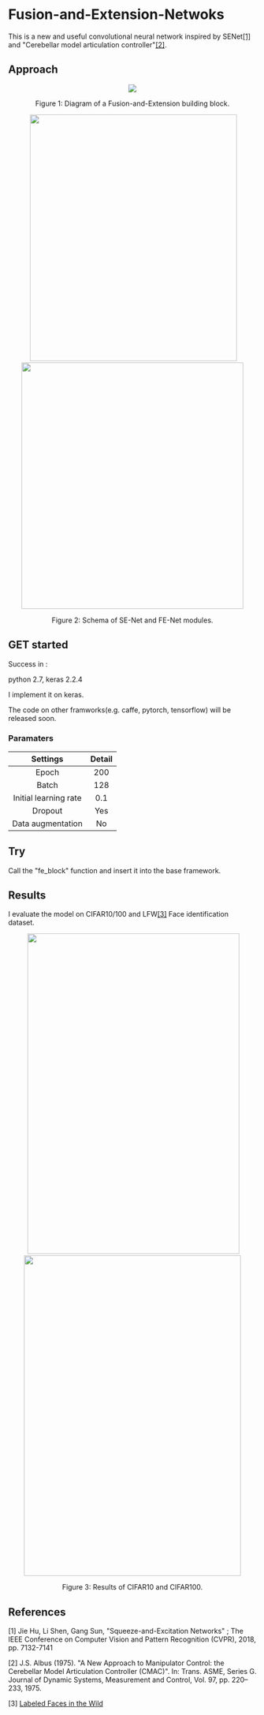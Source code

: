 # Fusion-and-Extension-Netwoks

This is a new and useful convolutional neural network inspired by SENet[[1]](http://openaccess.thecvf.com/content_cvpr_2018/papers/Hu_Squeeze-and-Excitation_Networks_CVPR_2018_paper.pdf) and "Cerebellar model articulation controller"[[2]](https://ws680.nist.gov/publication/get_pdf.cfm?pub_id=820151).

## Approach 

<div align="center">
  <img src="https://github.com/yoyotv/Fusion-and-Extension-Netwoks/blob/master/figures/FENet.JPG?raw=true">
</div>
<p align="center">
  Figure 1: Diagram of a Fusion-and-Extension building block.
</p>

<div align="center">
   <img src="https://raw.githubusercontent.com/yoyotv/Fusion-and-Extension-Netwoks/master/figures/SE-ResNet-module.jpg" width="420" height="500">
  <img src="https://raw.githubusercontent.com/yoyotv/Fusion-and-Extension-Netwoks/master/figures/FE-ResNet-module.JPG"  width="450" height="500">
</div>
<p align="center">
  Figure 2: Schema of SE-Net and FE-Net modules.
</p>


## GET started

Success in :

python 2.7,  keras 2.2.4

I implement it on keras.

The code on other framworks(e.g. caffe, pytorch, tensorflow) will be released soon.

### Paramaters

| Settings | Detail |
|:-:|:-:|
|Epoch| 200 |
|Batch| 128 |
|Initial learning rate|0.1|
|Dropout| Yes|
|Data augmentation|No|

## Try 

Call the "fe_block" function and insert it into the base framework.

## Results

I evaluate the model on CIFAR10/100 and LFW[[3]](http://vis-www.cs.umass.edu/lfw/index.html) Face identification dataset.

<div align="center">
   <img src="https://raw.githubusercontent.com/yoyotv/Fusion-and-Extension-Netwoks/master/figures/CIFAR10.jpg" width="430" height="650">
  <img src="https://raw.githubusercontent.com/yoyotv/Fusion-and-Extension-Netwoks/master/figures/CIFAR100.jpg"  width="440" height="650">
</div>
<p align="center">
  Figure 3: Results of CIFAR10 and CIFAR100.
</p>

## References

[1] Jie Hu, Li Shen, Gang Sun, "Squeeze-and-Excitation Networks" ; The IEEE Conference on Computer Vision and Pattern Recognition (CVPR), 2018, pp. 7132-7141 

[2] J.S. Albus (1975). "A New Approach to Manipulator Control: the Cerebellar Model Articulation Controller (CMAC)". In: Trans. ASME, Series G. Journal of Dynamic Systems, Measurement and Control, Vol. 97, pp. 220–233, 1975.

[3] [Labeled Faces in the Wild](http://vis-www.cs.umass.edu/lfw/index.html)



